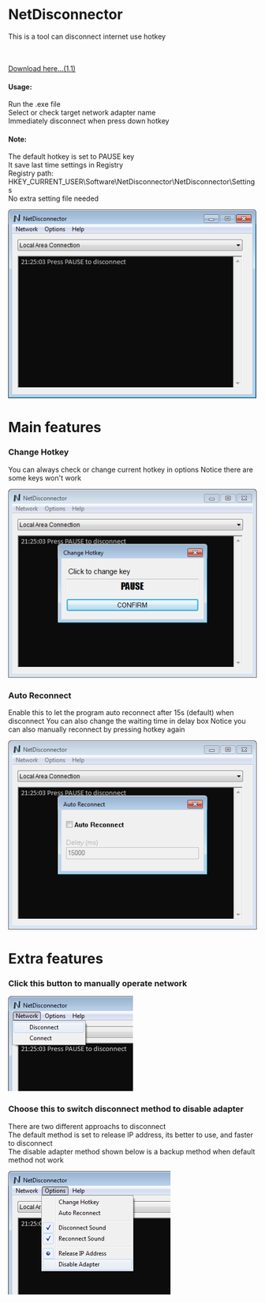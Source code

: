 # NetDisconnector

This is a tool can disconnect internet use hotkey<br><br><br>

[Download here...(1.1)](https://github.com/Barracuda10/NetDisconnector/releases/download/1.1/NetDisconnector.exe)

#### Usage:  
Run the .exe file  
Select or check target network adapter name  
Immediately disconnect when press down hotkey  

#### Note:  
The default hotkey is set to PAUSE key  
It save last time settings in Registry  
Registry path: HKEY_CURRENT_USER\Software\NetDisconnector\NetDisconnector\Settings  
No extra setting file needed  

![img](https://raw.githubusercontent.com/Barracuda10/others/master/NetDisconnector/netdisconnector_main.png?token=AHWAOFFFNR4TIK4XGH3ESJK6EESXA)



# Main features

### Change Hotkey<br>
You can always check or change current hotkey in options
Notice there are some keys won't work

![img](https://raw.githubusercontent.com/Barracuda10/others/master/NetDisconnector/netdisconnector_feature_1.png)

    
    
    
### Auto Reconnect<br>
Enable this to let the program auto reconnect after 15s (default) when disconnect
You can also change the waiting time in delay box
Notice you can also manually reconnect by pressing hotkey again

![img](https://raw.githubusercontent.com/Barracuda10/others/master/NetDisconnector/netdisconnector_feature_2.png)
    
    
    



# Extra features

### Click this button to manually operate network<br>

![img](https://raw.githubusercontent.com/Barracuda10/others/master/NetDisconnector/netdisconnector_manul.png)

    
    
    
### Choose this to switch disconnect method to disable adapter<br>
There are two different approachs to disconnect    
The default method is set to release IP address, its better to use, and faster to disconnect  
The disable adapter method shown below is a backup method when default method not work  

![img](https://raw.githubusercontent.com/Barracuda10/others/master/NetDisconnector/netdisconnector_method.png)
